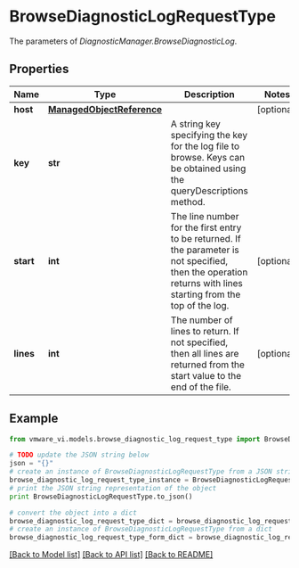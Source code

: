 # BrowseDiagnosticLogRequestType

The parameters of *DiagnosticManager.BrowseDiagnosticLog*. 

## Properties
Name | Type | Description | Notes
------------ | ------------- | ------------- | -------------
**host** | [**ManagedObjectReference**](ManagedObjectReference.md) |  | [optional] 
**key** | **str** | A string key specifying the key for the log file to browse. Keys can be obtained using the queryDescriptions method.  | 
**start** | **int** | The line number for the first entry to be returned. If the parameter is not specified, then the operation returns with lines starting from the top of the log.  | [optional] 
**lines** | **int** | The number of lines to return. If not specified, then all lines are returned from the start value to the end of the file.  | [optional] 

## Example

```python
from vmware_vi.models.browse_diagnostic_log_request_type import BrowseDiagnosticLogRequestType

# TODO update the JSON string below
json = "{}"
# create an instance of BrowseDiagnosticLogRequestType from a JSON string
browse_diagnostic_log_request_type_instance = BrowseDiagnosticLogRequestType.from_json(json)
# print the JSON string representation of the object
print BrowseDiagnosticLogRequestType.to_json()

# convert the object into a dict
browse_diagnostic_log_request_type_dict = browse_diagnostic_log_request_type_instance.to_dict()
# create an instance of BrowseDiagnosticLogRequestType from a dict
browse_diagnostic_log_request_type_form_dict = browse_diagnostic_log_request_type.from_dict(browse_diagnostic_log_request_type_dict)
```
[[Back to Model list]](../README.md#documentation-for-models) [[Back to API list]](../README.md#documentation-for-api-endpoints) [[Back to README]](../README.md)


